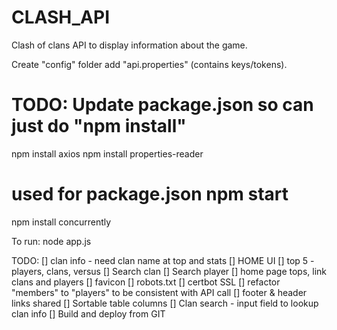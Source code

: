 # CLASH_API
Clash of clans API to display information about the game.

Create "config" folder add "api.properties" (contains keys/tokens).

# TODO: Update package.json so can just do "npm install"
npm install axios
npm install properties-reader
# used for package.json npm start
npm install concurrently

To run:
node app.js

TODO:
[] clan info - need clan name at top and stats
[] HOME UI
  [] top 5 - players, clans, versus
  [] Search clan
  [] Search player
[] home page tops, link clans and players
[] favicon
[] robots.txt
[] certbot SSL
[] refactor "members" to "players" to be consistent with API call
[] footer & header links shared
[] Sortable table columns
[] Clan search - input field to lookup clan info
[] Build and deploy from GIT